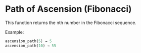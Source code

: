 # Path of Ascension (Fibonacci)

This function returns the nth number in the Fibonacci sequence.

Example:

```python
ascension_path(5) → 5
ascension_path(10) → 55

